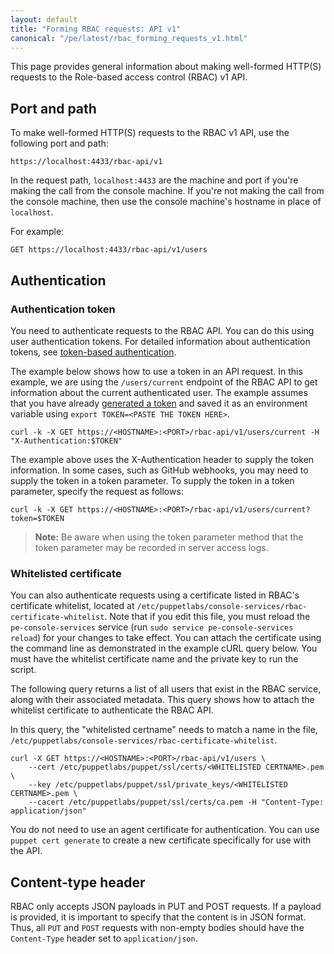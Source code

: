 ```yaml
---
layout: default
title: "Forming RBAC requests: API v1"
canonical: "/pe/latest/rbac_forming_requests_v1.html"
---
```


This page provides general information about making well-formed HTTP(S) requests to the Role-based access control (RBAC) v1 API.

## Port and path

To make well-formed HTTP(S) requests to the RBAC v1 API, use the following port and path:

    https://localhost:4433/rbac-api/v1

In the request path, `localhost:4433` are the machine and port if you're making the call from the console machine. If you're not making the call from the console machine, then use the console machine's hostname in place of `localhost`.

For example:

    GET https://localhost:4433/rbac-api/v1/users

## Authentication

### Authentication token
You need to authenticate requests to the RBAC API. You can do this using user authentication tokens. For detailed information about authentication tokens, see [token-based authentication](./rbac_token_auth.html).

The example below shows how to use a token in an API request. In this example, we are using the `/users/current` endpoint of the RBAC API to get information about the current authenticated user. The example assumes that you have already [generated a token](./rbac_token_auth.html#generating-a-tokens-with-the-api-endpoint) and saved it as an environment variable using `export TOKEN=<PASTE THE TOKEN HERE>`.

    curl -k -X GET https://<HOSTNAME>:<PORT>/rbac-api/v1/users/current -H "X-Authentication:$TOKEN"

The example above uses the X-Authentication header to supply the token information. In some cases, such as GitHub webhooks, you may need to supply the token in a token parameter. To supply the token in a token parameter, specify the request as follows:

    curl -k -X GET https://<HOSTNAME>:<PORT>/rbac-api/v1/users/current?token=$TOKEN

> **Note:** Be aware when using the token parameter method that the token parameter may be recorded in server access logs.

### Whitelisted certificate

You can also authenticate requests using a certificate listed in RBAC's certificate whitelist, located at `/etc/puppetlabs/console-services/rbac-certificate-whitelist`. Note that if you edit this file, you must reload the `pe-console-services` service (run `sudo service pe-console-services reload`) for your changes to take effect. You can attach the certificate using the command line as demonstrated in the example cURL query below. You must have the whitelist certificate name and the private key to run the script.

The following query returns a list of all users that exist in the RBAC service, along with their associated metadata. This query shows how to attach the whitelist certificate to authenticate the RBAC API.

In this query, the "whitelisted certname" needs to match a name in the file, `/etc/puppetlabs/console-services/rbac-certificate-whitelist`.

```
curl -X GET https://<HOSTNAME>:<PORT>/rbac-api/v1/users \
    --cert /etc/puppetlabs/puppet/ssl/certs/<WHITELISTED CERTNAME>.pem \
    --key /etc/puppetlabs/puppet/ssl/private_keys/<WHITELISTED CERTNAME>.pem \
    --cacert /etc/puppetlabs/puppet/ssl/certs/ca.pem -H "Content-Type: application/json"
```

You do not need to use an agent certificate for authentication. You can use `puppet cert generate` to create a new certificate specifically for use with the API.

## Content-type header

RBAC only accepts JSON payloads in PUT and POST requests. If a payload is provided, it is important to specify that the content is in JSON format. Thus, all `PUT` and `POST` requests with non-empty bodies should have the `Content-Type` header set to `application/json`.
